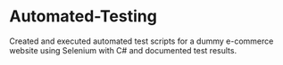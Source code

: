 # Automated-Testing
Created and executed automated test scripts for a dummy e-commerce website using Selenium with C# and documented test results.
